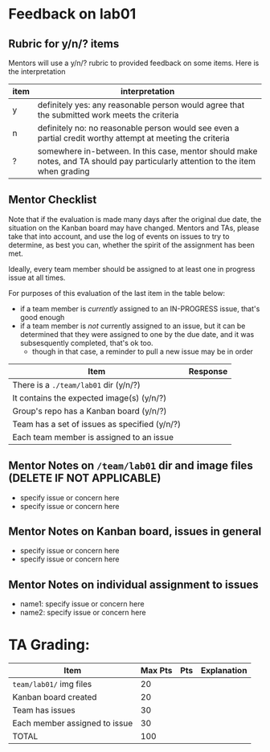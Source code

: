 # Feedback on lab01

## Rubric for y/n/? items

Mentors will use a y/n/? rubric to provided feedback on some items.  Here is the interpretation

| item | interpretation |
|------|-----------------|
| y | definitely yes: any reasonable person would agree that the submitted work meets the criteria |
| n | definitely no: no reasonable person would see even a partial credit worthy attempt at meeting the criteria |
| ? | somewhere in-between. In this case, mentor should make notes, and TA should pay particularly attention to the item when grading |

## Mentor Checklist

Note that if the evaluation is made many days after the original due date, the situation on the Kanban board may have changed. 
Mentors and TAs, please take that into account, and use the log of events on issues to try to determine, as best you can, whether
the spirit of the assignment has been met. 

Ideally, every team member should be assigned to at least one in progress issue at all times.

For purposes of this evaluation of the last item in the table below:
* if a team member is *currently* assigned to an IN-PROGRESS issue, that's good enough
* if a team member is *not* currently assigned to an issue, but it can be determined that they were assigned to one by the due date, 
   and it was subsesquently completed, that's ok too.
   * though in that case, a reminder to pull a new issue may be in order



| Item                                       | Response | 
|--------------------------------------------|----------|
|  There is a `./team/lab01` dir (y/n/?)     |          |
|  It contains the expected image(s) (y/n/?) |          |           
|  Group's repo has a Kanban board  (y/n/?)  |          |           
|  Team has a set of issues as specified (y/n/?) |       |
|  Each team member is assigned to an issue  |       |


## Mentor Notes on `/team/lab01` dir and image files (DELETE IF NOT APPLICABLE)

* specify issue or concern here
* specify issue or concern here

## Mentor Notes on Kanban board, issues in general

* specify issue or concern here
* specify issue or concern here

## Mentor Notes on individual assignment to issues

* name1: specify issue or concern here
* name2: specify issue or concern here

# TA Grading:

| Item                          | Max Pts | Pts | Explanation |
|-------------------------------|---------|-----|-------------|
| `team/lab01/` img files       |   20    |     |             |
| Kanban board created          |   20    |     |             |
| Team has issues               |   30    |     |             |
| Each member assigned to issue |   30    |     |             |
| TOTAL                         |  100    |     |             |


